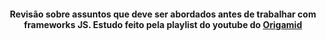 <h4 align="center">
  Revisão sobre assuntos que deve ser abordados antes de trabalhar com frameworks JS.
  Estudo feito pela playlist do youtube do <a href="https://www.youtube.com/playlist?list=PL9rc_FjKlX39T78CUANwmdta_d1CgUtMt">Origamid</a>
</h4>



